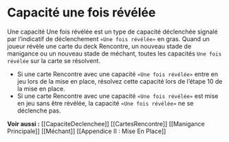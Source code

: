 # Capacité une fois révélée
Une capacité Une fois révélée est un type de capacité déclenchée signalé par l’indicatif de déclenchement `«Une fois révélée»` en gras.
Quand un joueur révèle une carte du deck Rencontre, un nouveau stade de manigance ou un nouveau stade de méchant, toutes les capacités `Une fois révélée` sur la carte se résolvent.
- Si une carte Rencontre avec une capacité `«Une fois révélée»` entre en jeu lors de la mise en place, résolvez cette capacité lors de l’étape 10 de la mise en place.
- Si une carte Rencontre avec une capacité `«Une fois révélée»` est mise en jeu sans être révélée, la capacité `«Une fois révélée»` ne se déclenche pas.

**Voir aussi :**
[[CapaciteDeclenchee]]
[[CartesRencontre]]
[[Manigance Principale]]
[[Méchant]]
[[Appendice II : Mise En Place]]